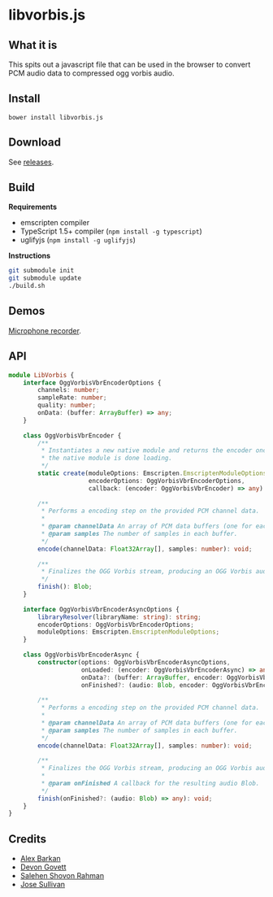 # libvorbis.js

## What it is

This spits out a javascript file that can be used in the browser to convert PCM audio data to compressed ogg vorbis audio.

## Install

```
bower install libvorbis.js
```

## Download

See [releases](https://github.com/Garciat/libvorbis.js/releases).

## Build

**Requirements**
- emscripten compiler
- TypeScript 1.5+ compiler (`npm install -g typescript`)
- uglifyjs (`npm install -g uglifyjs`)

**Instructions**
```bash
git submodule init
git submodule update
./build.sh
```

## Demos

[Microphone recorder](http://garciat.com/libvorbis.js/demos/microphone-recorder.html).

## API

```typescript
module LibVorbis {
    interface OggVorbisVbrEncoderOptions {
        channels: number;
        sampleRate: number;
        quality: number;
        onData: (buffer: ArrayBuffer) => any;
    }
    
    class OggVorbisVbrEncoder {
        /**
         * Instantiates a new native module and returns the encoder once
         * the native module is done loading.
         */
        static create(moduleOptions: Emscripten.EmscriptenModuleOptions,
                      encoderOptions: OggVorbisVbrEncoderOptions,
                      callback: (encoder: OggVorbisVbrEncoder) => any): void;
        
        /**
         * Performs a encoding step on the provided PCM channel data.
         *
         * @param channelData An array of PCM data buffers (one for each channel).
         * @param samples The number of samples in each buffer.
         */
        encode(channelData: Float32Array[], samples: number): void;
        
        /**
         * Finalizes the OGG Vorbis stream, producing an OGG Vorbis audio Blob.
         */
        finish(): Blob;
    }
    
    interface OggVorbisVbrEncoderAsyncOptions {
        libraryResolver(libraryName: string): string;
        encoderOptions: OggVorbisVbrEncoderOptions;
        moduleOptions: Emscripten.EmscriptenModuleOptions;
    }
    
    class OggVorbisVbrEncoderAsync {
        constructor(options: OggVorbisVbrEncoderAsyncOptions,
                    onLoaded: (encoder: OggVorbisVbrEncoderAsync) => any,
                    onData?: (buffer: ArrayBuffer, encoder: OggVorbisVbrEncoderAsync) => any,
                    onFinished?: (audio: Blob, encoder: OggVorbisVbrEncoderAsync) => any);
        
        /**
         * Performs a encoding step on the provided PCM channel data.
         *
         * @param channelData An array of PCM data buffers (one for each channel).
         * @param samples The number of samples in each buffer.
         */
        encode(channelData: Float32Array[], samples: number): void;
        
        /**
         * Finalizes the OGG Vorbis stream, producing an OGG Vorbis audio Blob.
         *
         * @param onFinished A callback for the resulting audio Blob.
         */
        finish(onFinished?: (audio: Blob) => any): void;
    }
}
```

## Credits

 - [Alex Barkan](http://hotcashew.com/2014/02/chrome-audio-api-and-ogg-vorbis/)
 - [Devon Govett](https://github.com/devongovett/ogg.js)
 - [Salehen Shovon Rahman](https://github.com/shovon/libvorbis.js)
 - [Jose Sullivan](https://github.com/itsjoesullivan/libvorbis.js)
